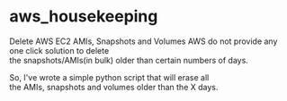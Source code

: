 # aws_housekeeping
Delete AWS EC2 AMIs, Snapshots and Volumes
AWS do not provide any one click solution to delete  
the snapshots/AMIs(in bulk) older than certain numbers of days.  
  
So, I've wrote a simple python script that will erase all   
the AMIs, snapshots and volumes older than the X days.
